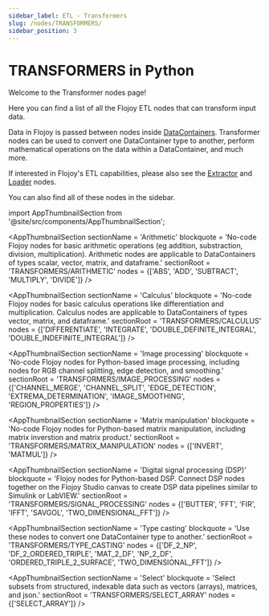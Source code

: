 ```yaml
---
sidebar_label: ETL - Transformers
slug: /nodes/TRANSFORMERS/
sidebar_position: 3
---
```


# TRANSFORMERS in Python

Welcome to the Transformer nodes page!

Here you can find a list of all the Flojoy ETL nodes that can transform input data.

Data in Flojoy is passed between nodes inside [DataContainers](https://docs.flojoy.ai/custom-nodes/data-container/). Transformer nodes can be used to convert one DataContainer type to another, perform mathematical operations on the data within a DataContainer, and much more.

If interested in Flojoy's ETL capabilities, please also see the [Extractor](/nodes/EXTRACTORS/) and [Loader](/nodes/LOADERS/) nodes.

You can also find all of these nodes in the sidebar.

<!-- Custom component -->
import AppThumbnailSection from '@site/src/components/AppThumbnailSection';

<AppThumbnailSection
    sectionName = 'Arithmetic'
    blockquote = 'No-code Flojoy nodes for basic arithmetic operations (eg addition, substraction, division, multiplication). Arithmetic nodes are applicable to DataContainers of types scalar, vector, matrix, and dataframe.'
    sectionRoot = 'TRANSFORMERS/ARITHMETIC'
    nodes = {['ABS', 'ADD', 'SUBTRACT', 'MULTIPLY', 'DIVIDE']}
/>

<AppThumbnailSection
    sectionName = 'Calculus'
    blockquote = 'No-code Flojoy nodes for basic calculus operations like differentiation and multiplication. Calculus nodes are applicable to DataContainers of types vector, matrix, and dataframe.'
    sectionRoot = 'TRANSFORMERS/CALCULUS'
    nodes = {['DIFFERENTIATE', 'INTEGRATE', 'DOUBLE_DEFINITE_INTEGRAL', 'DOUBLE_INDEFINITE_INTEGRAL']}
/>

<AppThumbnailSection
    sectionName = 'Image processing'
    blockquote = 'No-code Flojoy nodes for Python-based image processing, including nodes for RGB channel splitting, edge detection, and smoothing.'
    sectionRoot = 'TRANSFORMERS/IMAGE_PROCESSING'
    nodes = {['CHANNEL_MERGE', 'CHANNEL_SPLIT', 'EDGE_DETECTION', 'EXTREMA_DETERMINATION', 'IMAGE_SMOOTHING', 'REGION_PROPERTIES']}
/>

<AppThumbnailSection
    sectionName = 'Matrix manipulation'
    blockquote = 'No-code Flojoy nodes for Python-based matrix manipulation, including matrix inverstion and matrix product.'
    sectionRoot = 'TRANSFORMERS/MATRIX_MANIPULATION'
    nodes = {['INVERT', 'MATMUL']}
/>

<AppThumbnailSection
    sectionName = 'Digital signal processing (DSP)'
    blockquote = 'Flojoy nodes for Python-based DSP. Connect DSP nodes together on the Flojoy Studio canvas to create DSP data pipelines similar to Simulink or LabVIEW.'
    sectionRoot = 'TRANSFORMERS/SIGNAL_PROCESSING'
    nodes = {['BUTTER', 'FFT', 'FIR', 'IFFT', 'SAVGOL', 'TWO_DIMENSIONAL_FFT']}
/>

<AppThumbnailSection
    sectionName = 'Type casting'
    blockquote = 'Use these nodes to convert one DataContainer type to another.'
    sectionRoot = 'TRANSFORMERS/TYPE_CASTING'
    nodes = {['DF_2_NP', 'DF_2_ORDERED_TRIPLE', 'MAT_2_DF', 'NP_2_DF', 'ORDERED_TRIPLE_2_SURFACE', 'TWO_DIMENSIONAL_FFT']}
/>

<AppThumbnailSection
    sectionName = 'Select'
    blockquote = 'Select subsets from structured, indexable data such as vectors (arrays), matrices, and json.'
    sectionRoot = 'TRANSFORMERS/SELECT_ARRAY'
    nodes = {['SELECT_ARRAY']}
/>
